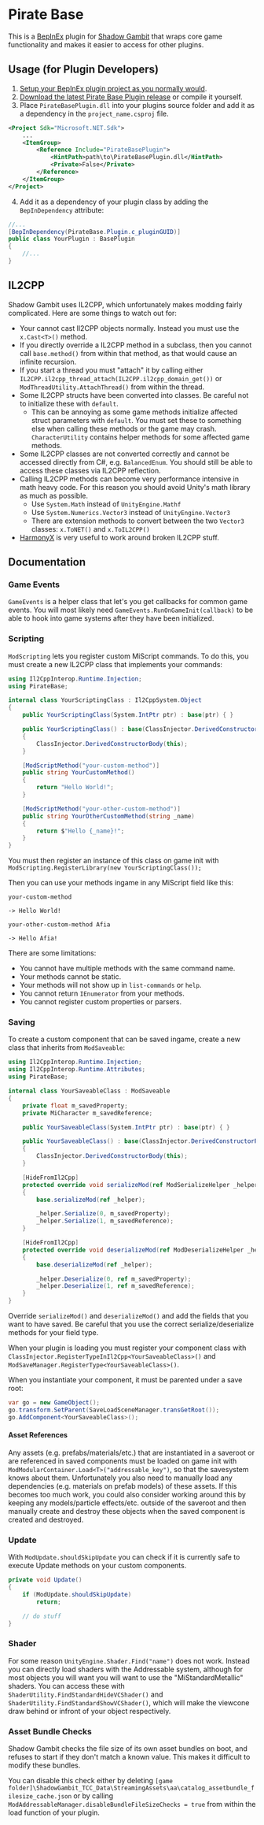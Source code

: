 ﻿# Pirate Base

This is a [BepInEx](https://github.com/BepInEx/BepInEx) plugin for [Shadow Gambit](https://store.steampowered.com/app/1545560/Shadow_Gambit_The_Cursed_Crew/) that wraps core game functionality and makes it easier to access for other plugins.

## Usage (for Plugin Developers)
1. [Setup your BepInEx plugin project as you normally would](https://docs.bepinex.dev/master/articles/dev_guide/plugin_tutorial/1_setup.html).
2. [Download the latest Pirate Base Plugin release](https://github.com/CrabNickolson/pirate_base_plugin/releases/latest) or compile it yourself.
3. Place `PirateBasePlugin.dll` into your plugins source folder and add it as a dependency in the `project_name.csproj` file.
```xml
<Project Sdk="Microsoft.NET.Sdk">
    ...
    <ItemGroup>
        <Reference Include="PirateBasePlugin">
            <HintPath>path\to\PirateBasePlugin.dll</HintPath>
            <Private>False</Private>
        </Reference>
    </ItemGroup>
</Project>
```
4. Add it as a dependency of your plugin class by adding the `BepInDependency` attribute:
```csharp
//...
[BepInDependency(PirateBase.Plugin.c_pluginGUID)]
public class YourPlugin : BasePlugin
{
    //...
}
```

## IL2CPP
Shadow Gambit uses IL2CPP, which unfortunately makes modding fairly complicated. Here are some things to watch out for:
- Your cannot cast Il2CPP objects normally. Instead you must use the `x.Cast<T>()` method.
- If you directly override a IL2CPP method in a subclass, then you cannot call `base.method()` from within that method, as that would cause an infinite recursion.
- If you start a thread you must "attach" it by calling either `IL2CPP.il2cpp_thread_attach(IL2CPP.il2cpp_domain_get())` or `ModThreadUtility.AttachThread()` from within the thread.
- Some IL2CPP structs have been converted into classes. Be careful not to initialize these with `default`.
    - This can be annoying as some game methods initialize affected struct parameters with `default`. You must set these to something else when calling these methods or the game may crash. `CharacterUtility` contains helper methods for some affected game methods.
- Some IL2CPP classes are not converted correctly and cannot be accessed directly from C#, e.g. `BalancedEnum`. You should still be able to access these classes via IL2CPP reflection.
- Calling IL2CPP methods can become very performance intensive in math heavy code. For this reason you should avoid Unity's math library as much as possible.
    - Use `System.Math` instead of `UnityEngine.Mathf`
    - Use `System.Numerics.Vector3` instead of `UnityEngine.Vector3`
    - There are extension methods to convert between the two `Vector3` classes: `x.ToNET()` and `x.ToIL2CPP()`
- [HarmonyX](https://github.com/BepInEx/HarmonyX/wiki/Basic-usage) is very useful to work around broken IL2CPP stuff.

## Documentation

### Game Events
`GameEvents` is a helper class that let's you get callbacks for common game events. You will most likely need `GameEvents.RunOnGameInit(callback)` to be able to hook into game systems after they have been initialized.

### Scripting
`ModScripting` lets you register custom MiScript commands. To do this, you must create a new IL2CPP class that implements your commands:
```csharp
using Il2CppInterop.Runtime.Injection;
using PirateBase;

internal class YourScriptingClass : Il2CppSystem.Object
{
    public YourScriptingClass(System.IntPtr ptr) : base(ptr) { }

    public YourScriptingClass() : base(ClassInjector.DerivedConstructorPointer<YourScriptingClass>())
    {
        ClassInjector.DerivedConstructorBody(this);
    }

    [ModScriptMethod("your-custom-method")]
    public string YourCustomMethod()
    {
        return "Hello World!";
    }

    [ModScriptMethod("your-other-custom-method")]
    public string YourOtherCustomMethod(string _name)
    {
        return $"Hello {_name}!";
    }
}
```

You must then register an instance of this class on game init with `ModScripting.RegisterLibrary(new YourScriptingClass());`

Then you can use your methods ingame in any MiScript field like this:
```
your-custom-method

-> Hello World!

your-other-custom-method Afia

-> Hello Afia!
```

There are some limitations:
- You cannot have multiple methods with the same command name.
- Your methods cannot be static.
- Your methods will not show up in `list-commands` or `help`.
- You cannot return `IEnumerator` from your methods.
- You cannot register custom properties or parsers.

### Saving
To create a custom component that can be saved ingame, create a new class that inherits from `ModSaveable`:

```csharp
using Il2CppInterop.Runtime.Injection;
using Il2CppInterop.Runtime.Attributes;
using PirateBase;

internal class YourSaveableClass : ModSaveable
{
    private float m_savedProperty;
    private MiCharacter m_savedReference;

    public YourSaveableClass(System.IntPtr ptr) : base(ptr) { }

    public YourSaveableClass() : base(ClassInjector.DerivedConstructorPointer<YourSaveableClass>())
    {
        ClassInjector.DerivedConstructorBody(this);
    }

    [HideFromIl2Cpp]
    protected override void serializeMod(ref ModSerializeHelper _helper)
    {
        base.serializeMod(ref _helper);

        _helper.Serialize(0, m_savedProperty);
        _helper.Serialize(1, m_savedReference);
    }

    [HideFromIl2Cpp]
    protected override void deserializeMod(ref ModDeserializeHelper _helper)
    {
        base.deserializeMod(ref _helper);

        _helper.Deserialize(0, ref m_savedProperty);
        _helper.Deserialize(1, ref m_savedReference);
    }
}
```

Override `serializeMod()` and `deserializeMod()` and add the fields that you want to have saved. Be careful that you use the correct serialize/deserialize methods for your field type.

When your plugin is loading you must register your component class with `ClassInjector.RegisterTypeInIl2Cpp<YourSaveableClass>()` and `ModSaveManager.RegisterType<YourSaveableClass>()`.

When you instantiate your component, it must be parented under a save root:
```csharp
var go = new GameObject();
go.transform.SetParent(SaveLoadSceneManager.transGetRoot());
go.AddComponent<YourSaveableClass>();
````
#### Asset References
Any assets (e.g. prefabs/materials/etc.) that are instantiated in a saveroot or are referenced in saved components must be loaded on game init with `ModModularContainer.Load<T>("addressable_key")`, so that the savesystem knows about them. Unfortunately you also need to manually load any dependencies (e.g. materials on prefab models) of these assets. If this becomes too much work, you could also consider working around this by keeping any models/particle effects/etc. outside of the saveroot and then manually create and destroy these objects when the saved component is created and destroyed.

### Update
With `ModUpdate.shouldSkipUpdate` you can check if it is currently safe to execute Update methods on your custom components.
```csharp
private void Update()
{
    if (ModUpdate.shouldSkipUpdate)
        return;

    // do stuff
}
```

### Shader
For some reason `UnityEngine.Shader.Find("name")` does not work. Instead you can directly load shaders with the Addressable system, although for most objects you will want you will want to use the "MiStandardMetallic" shaders.
You can access these with `ShaderUtility.FindStandardHideVCShader()` and `ShaderUtility.FindStandardShowVCShader()`, which will make the viewcone draw behind or infront of your object respectively.

### Asset Bundle Checks
Shadow Gambit checks the file size of its own asset bundles on boot, and refuses to start if they don't match a known value. This makes it difficult to modify these bundles.

You can disable this check either by deleting `[game folder]\ShadowGambit_TCC_Data\StreamingAssets\aa\catalog_assetbundle_filesize_cache.json` or by calling `ModAddressableManager.disableBundleFileSizeChecks = true` from within the load function of your plugin.
